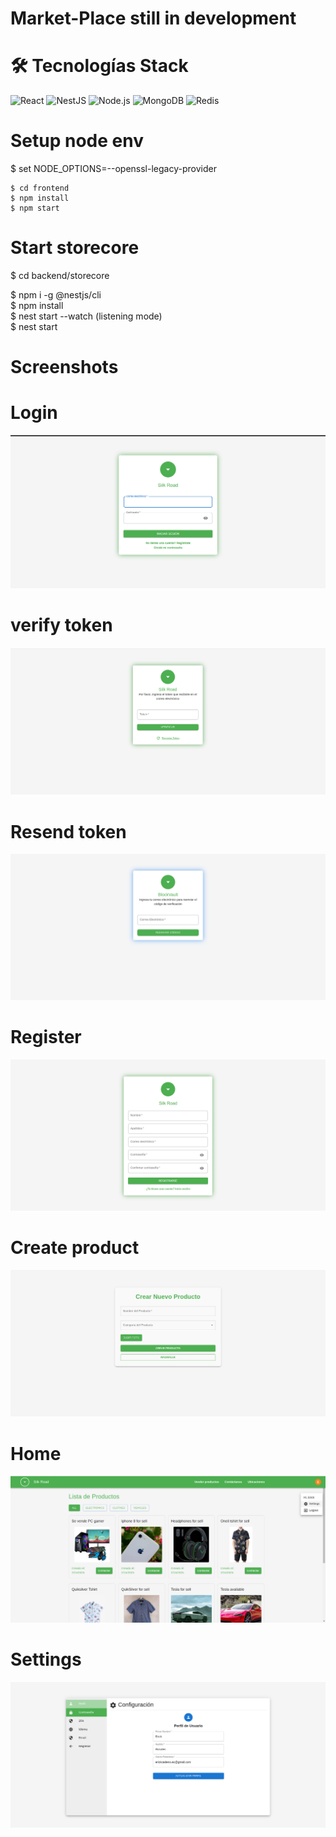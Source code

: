 # Market-Place still in development

# 🛠️ Tecnologías Stack

![React](https://img.shields.io/badge/React-20232A?style=for-the-badge&logo=react&logoColor=61DAFB)
![NestJS](https://img.shields.io/badge/NestJS-E0234E?style=for-the-badge&logo=nestjs&logoColor=white)
![Node.js](https://img.shields.io/badge/Node.js-43853D?style=for-the-badge&logo=node.js&logoColor=white)
![MongoDB](https://img.shields.io/badge/MongoDB-4EA94B?style=for-the-badge&logo=mongodb&logoColor=white)
![Redis](https://img.shields.io/badge/Redis-DC382D?style=for-the-badge&logo=redis&logoColor=white)




# Setup node env 

$ set NODE_OPTIONS=--openssl-legacy-provider


```# Start frontend
$ cd frontend  
$ npm install  
$ npm start
```

# Start storecore
$ cd backend/storecore

$ npm i -g @nestjs/cli  
$ npm install  
$ nest start --watch (listening mode)  
$ nest start  



# Screenshots
# Login
![Login](frontend/src/assets/screenshots/login.png)

# verify token
![verifytoken](frontend/src/assets/screenshots/verifytoken.png)

# Resend token
![Resend token](frontend/src/assets/screenshots/resentoken.png)

# Register
![Register](frontend/src/assets/screenshots/register.png)

# Create product
![Create](frontend/src/assets/screenshots/create.png)

 # Home
![Home](frontend/src/assets/screenshots/home.png)

# Settings
![Settings](frontend/src/assets/screenshots/settings.png)





